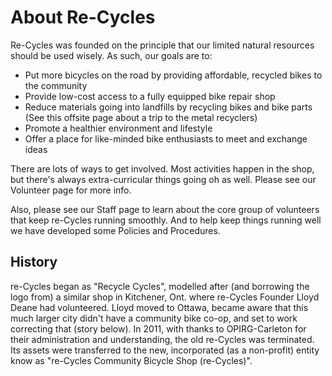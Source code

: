 
# About Re-Cycles

Re-Cycles was founded on the principle that our limited natural resources should be used wisely. As such, our goals are to:

- Put more bicycles on the road by providing affordable, recycled bikes to the community
- Provide low-cost access to a fully equipped bike repair shop
- Reduce materials going into landfills by recycling bikes and bike parts (See this offsite page about a trip to the metal recyclers)
- Promote a healthier environment and lifestyle
- Offer a place for like-minded bike enthusiasts to meet and exchange ideas

There are lots of ways to get involved. Most activities happen in the shop, but there's always extra-curricular things going oh as well. Please see our Volunteer page for more info.

Also, please see our Staff page to learn about the core group of volunteers that keep re-Cycles running smoothly. And to help keep things running well we have developed some Policies and Procedures.

## History

re-Cycles began as "Recycle Cycles", modelled after (and borrowing the logo from) a similar shop in Kitchener, Ont. where re-Cycles Founder Lloyd Deane had volunteered. Lloyd moved to Ottawa, became aware that this much larger city didn't have a community bike co-op, and set to work correcting that (story below). In 2011, with thanks to OPIRG-Carleton for their administration and understanding, the old re-Cycles was terminated. Its assets were transferred to the new, incorporated (as a non-profit) entity know as "re-Cycles Community Bicycle Shop (re-Cycles)".

